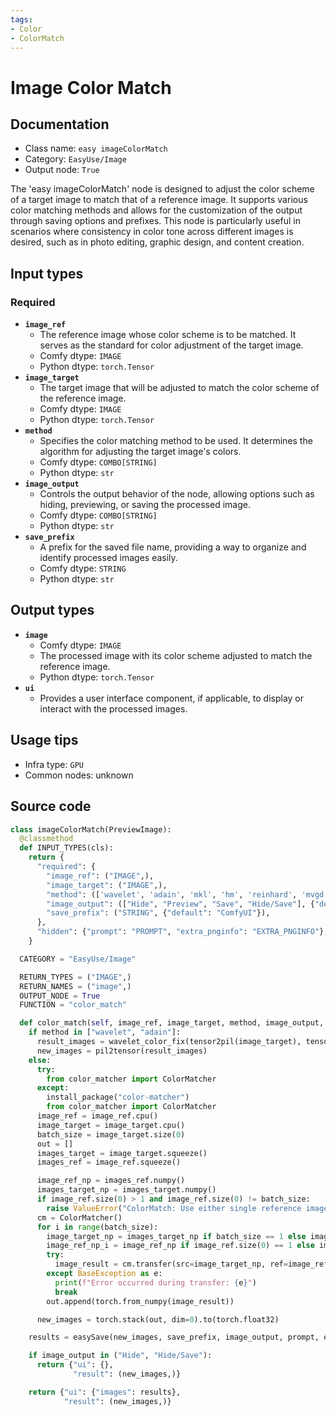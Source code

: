 ```yaml
---
tags:
- Color
- ColorMatch
---
```


# Image Color Match
## Documentation
- Class name: `easy imageColorMatch`
- Category: `EasyUse/Image`
- Output node: `True`

The 'easy imageColorMatch' node is designed to adjust the color scheme of a target image to match that of a reference image. It supports various color matching methods and allows for the customization of the output through saving options and prefixes. This node is particularly useful in scenarios where consistency in color tone across different images is desired, such as in photo editing, graphic design, and content creation.
## Input types
### Required
- **`image_ref`**
    - The reference image whose color scheme is to be matched. It serves as the standard for color adjustment of the target image.
    - Comfy dtype: `IMAGE`
    - Python dtype: `torch.Tensor`
- **`image_target`**
    - The target image that will be adjusted to match the color scheme of the reference image.
    - Comfy dtype: `IMAGE`
    - Python dtype: `torch.Tensor`
- **`method`**
    - Specifies the color matching method to be used. It determines the algorithm for adjusting the target image's colors.
    - Comfy dtype: `COMBO[STRING]`
    - Python dtype: `str`
- **`image_output`**
    - Controls the output behavior of the node, allowing options such as hiding, previewing, or saving the processed image.
    - Comfy dtype: `COMBO[STRING]`
    - Python dtype: `str`
- **`save_prefix`**
    - A prefix for the saved file name, providing a way to organize and identify processed images easily.
    - Comfy dtype: `STRING`
    - Python dtype: `str`
## Output types
- **`image`**
    - Comfy dtype: `IMAGE`
    - The processed image with its color scheme adjusted to match the reference image.
    - Python dtype: `torch.Tensor`
- **`ui`**
    - Provides a user interface component, if applicable, to display or interact with the processed images.
## Usage tips
- Infra type: `GPU`
- Common nodes: unknown


## Source code
```python
class imageColorMatch(PreviewImage):
  @classmethod
  def INPUT_TYPES(cls):
    return {
      "required": {
        "image_ref": ("IMAGE",),
        "image_target": ("IMAGE",),
        "method": (['wavelet', 'adain', 'mkl', 'hm', 'reinhard', 'mvgd', 'hm-mvgd-hm', 'hm-mkl-hm'],),
        "image_output": (["Hide", "Preview", "Save", "Hide/Save"], {"default": "Preview"}),
        "save_prefix": ("STRING", {"default": "ComfyUI"}),
      },
      "hidden": {"prompt": "PROMPT", "extra_pnginfo": "EXTRA_PNGINFO"},
    }

  CATEGORY = "EasyUse/Image"

  RETURN_TYPES = ("IMAGE",)
  RETURN_NAMES = ("image",)
  OUTPUT_NODE = True
  FUNCTION = "color_match"

  def color_match(self, image_ref, image_target, method, image_output, save_prefix, prompt=None, extra_pnginfo=None):
    if method in ["wavelet", "adain"]:
      result_images = wavelet_color_fix(tensor2pil(image_target), tensor2pil(image_ref)) if method == 'wavelet' else adain_color_fix(tensor2pil(image_target), tensor2pil(image_ref))
      new_images = pil2tensor(result_images)
    else:
      try:
        from color_matcher import ColorMatcher
      except:
        install_package("color-matcher")
        from color_matcher import ColorMatcher
      image_ref = image_ref.cpu()
      image_target = image_target.cpu()
      batch_size = image_target.size(0)
      out = []
      images_target = image_target.squeeze()
      images_ref = image_ref.squeeze()

      image_ref_np = images_ref.numpy()
      images_target_np = images_target.numpy()
      if image_ref.size(0) > 1 and image_ref.size(0) != batch_size:
        raise ValueError("ColorMatch: Use either single reference image or a matching batch of reference images.")
      cm = ColorMatcher()
      for i in range(batch_size):
        image_target_np = images_target_np if batch_size == 1 else images_target[i].numpy()
        image_ref_np_i = image_ref_np if image_ref.size(0) == 1 else images_ref[i].numpy()
        try:
          image_result = cm.transfer(src=image_target_np, ref=image_ref_np_i, method=method)
        except BaseException as e:
          print(f"Error occurred during transfer: {e}")
          break
        out.append(torch.from_numpy(image_result))

      new_images = torch.stack(out, dim=0).to(torch.float32)

    results = easySave(new_images, save_prefix, image_output, prompt, extra_pnginfo)

    if image_output in ("Hide", "Hide/Save"):
      return {"ui": {},
              "result": (new_images,)}

    return {"ui": {"images": results},
            "result": (new_images,)}

```
